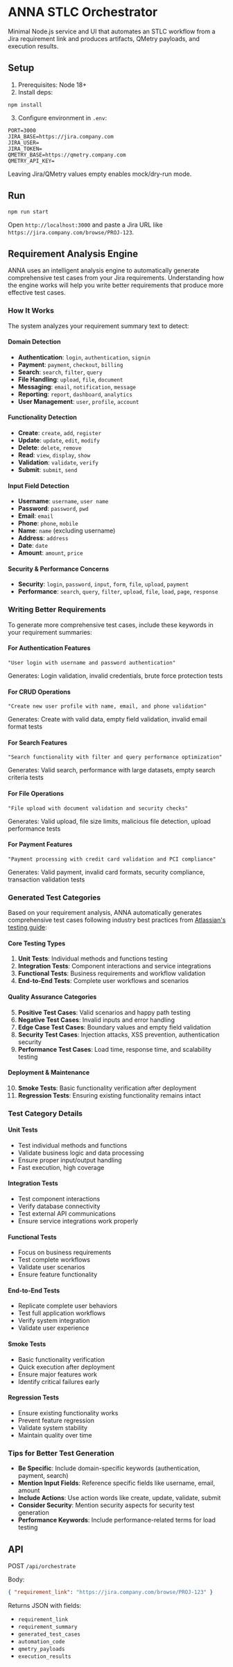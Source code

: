 # ANNA STLC Orchestrator

Minimal Node.js service and UI that automates an STLC workflow from a Jira requirement link and produces artifacts, QMetry payloads, and execution results.

## Setup

1. Prerequisites: Node 18+
2. Install deps:

```
npm install
```

3. Configure environment in `.env`:

```
PORT=3000
JIRA_BASE=https://jira.company.com
JIRA_USER=
JIRA_TOKEN=
QMETRY_BASE=https://qmetry.company.com
QMETRY_API_KEY=
```

Leaving Jira/QMetry values empty enables mock/dry-run mode.

## Run

```
npm run start
```

Open `http://localhost:3000` and paste a Jira URL like `https://jira.company.com/browse/PROJ-123`.

## Requirement Analysis Engine

ANNA uses an intelligent analysis engine to automatically generate comprehensive test cases from your Jira requirements. Understanding how the engine works will help you write better requirements that produce more effective test cases.

### How It Works

The system analyzes your requirement summary text to detect:

#### **Domain Detection**
- **Authentication**: `login`, `authentication`, `signin`
- **Payment**: `payment`, `checkout`, `billing`
- **Search**: `search`, `filter`, `query`
- **File Handling**: `upload`, `file`, `document`
- **Messaging**: `email`, `notification`, `message`
- **Reporting**: `report`, `dashboard`, `analytics`
- **User Management**: `user`, `profile`, `account`

#### **Functionality Detection**
- **Create**: `create`, `add`, `register`
- **Update**: `update`, `edit`, `modify`
- **Delete**: `delete`, `remove`
- **Read**: `view`, `display`, `show`
- **Validation**: `validate`, `verify`
- **Submit**: `submit`, `send`

#### **Input Field Detection**
- **Username**: `username`, `user name`
- **Password**: `password`, `pwd`
- **Email**: `email`
- **Phone**: `phone`, `mobile`
- **Name**: `name` (excluding username)
- **Address**: `address`
- **Date**: `date`
- **Amount**: `amount`, `price`

#### **Security & Performance Concerns**
- **Security**: `login`, `password`, `input`, `form`, `file`, `upload`, `payment`
- **Performance**: `search`, `query`, `filter`, `upload`, `file`, `load`, `page`, `response`

### Writing Better Requirements

To generate more comprehensive test cases, include these keywords in your requirement summaries:

#### **For Authentication Features**
```
"User login with username and password authentication"
```
Generates: Login validation, invalid credentials, brute force protection tests

#### **For CRUD Operations**
```
"Create new user profile with name, email, and phone validation"
```
Generates: Create with valid data, empty field validation, invalid email format tests

#### **For Search Features**
```
"Search functionality with filter and query performance optimization"
```
Generates: Valid search, performance with large datasets, empty search criteria tests

#### **For File Operations**
```
"File upload with document validation and security checks"
```
Generates: Valid upload, file size limits, malicious file detection, upload performance tests

#### **For Payment Features**
```
"Payment processing with credit card validation and PCI compliance"
```
Generates: Valid payment, invalid card formats, security compliance, transaction validation tests

### Generated Test Categories

Based on your requirement analysis, ANNA automatically generates comprehensive test cases following industry best practices from [Atlassian's testing guide](https://www.atlassian.com/continuous-delivery/software-testing/types-of-software-testing):

#### **Core Testing Types**
1. **Unit Tests**: Individual methods and functions testing
2. **Integration Tests**: Component interactions and service integrations
3. **Functional Tests**: Business requirements and workflow validation
4. **End-to-End Tests**: Complete user workflows and scenarios

#### **Quality Assurance Categories**
5. **Positive Test Cases**: Valid scenarios and happy path testing
6. **Negative Test Cases**: Invalid inputs and error handling
7. **Edge Case Test Cases**: Boundary values and empty field validation
8. **Security Test Cases**: Injection attacks, XSS prevention, authentication security
9. **Performance Test Cases**: Load time, response time, and scalability testing

#### **Deployment & Maintenance**
10. **Smoke Tests**: Basic functionality verification after deployment
11. **Regression Tests**: Ensuring existing functionality remains intact

### Test Category Details

#### **Unit Tests**
- Test individual methods and functions
- Validate business logic and data processing
- Ensure proper input/output handling
- Fast execution, high coverage

#### **Integration Tests**
- Test component interactions
- Verify database connectivity
- Test external API communications
- Ensure service integrations work properly

#### **Functional Tests**
- Focus on business requirements
- Test complete workflows
- Validate user scenarios
- Ensure feature functionality

#### **End-to-End Tests**
- Replicate complete user behaviors
- Test full application workflows
- Verify system integration
- Validate user experience

#### **Smoke Tests**
- Basic functionality verification
- Quick execution after deployment
- Ensure major features work
- Identify critical failures early

#### **Regression Tests**
- Ensure existing functionality works
- Prevent feature regression
- Validate system stability
- Maintain quality over time

### Tips for Better Test Generation

- **Be Specific**: Include domain-specific keywords (authentication, payment, search)
- **Mention Input Fields**: Reference specific fields like username, email, amount
- **Include Actions**: Use action words like create, update, validate, submit
- **Consider Security**: Mention security aspects for security test generation
- **Performance Keywords**: Include performance-related terms for load testing

## API

POST `/api/orchestrate`

Body:

```json
{ "requirement_link": "https://jira.company.com/browse/PROJ-123" }
```

Returns JSON with fields:
- `requirement_link`
- `requirement_summary`
- `generated_test_cases`
- `automation_code`
- `qmetry_payloads`
- `execution_results`

